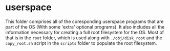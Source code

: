 userspace
=========

This folder comprises all of the coresponding userspace programs that are part
of the OS (With some 'extra' optional programs). It also includes all the
information necessary for creating a full root filesystem for the OS. Most of
that is in the `root` folder, which is used along with `./obj/disk_root` and
the `copy_root.sh` script in the `scripts` folder to populate the root
filesystem.
